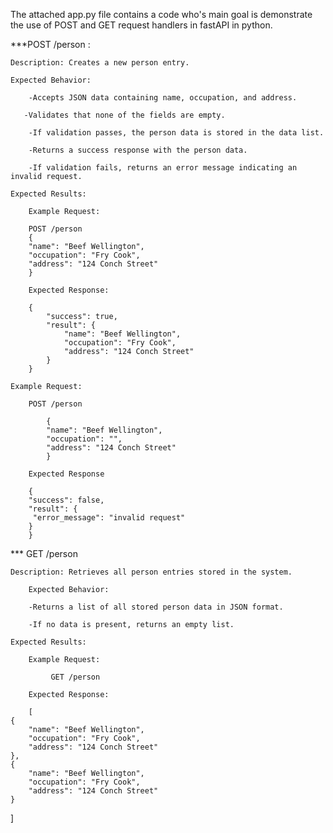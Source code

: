 The attached app.py file contains a code who's main goal is demonstrate the use of POST and GET request handlers in fastAPI in python.

***POST /person :

    Description: Creates a new person entry.

    Expected Behavior:

        -Accepts JSON data containing name, occupation, and address.

       -Validates that none of the fields are empty.

        -If validation passes, the person data is stored in the data list.

        -Returns a success response with the person data.

        -If validation fails, returns an error message indicating an invalid request.

    Expected Results:

        Example Request:

        POST /person
        {
        "name": "Beef Wellington",
        "occupation": "Fry Cook",
        "address": "124 Conch Street"
        }

        Expected Response:

        {
            "success": true,
            "result": {
                "name": "Beef Wellington",
                "occupation": "Fry Cook",
                "address": "124 Conch Street"
            }
        }

    Example Request:

        POST /person

            {
            "name": "Beef Wellington",
            "occupation": "",
            "address": "124 Conch Street"
            }   

        Expected Response

        {
        "success": false,
        "result": {
         "error_message": "invalid request"
        }
        }

*** GET /person

    Description: Retrieves all person entries stored in the system.

        Expected Behavior:

        -Returns a list of all stored person data in JSON format.

        -If no data is present, returns an empty list.

    Expected Results:

        Example Request: 

             GET /person

        Expected Response:

        [
    {
        "name": "Beef Wellington",
        "occupation": "Fry Cook",
        "address": "124 Conch Street"
    },
    {
        "name": "Beef Wellington",
        "occupation": "Fry Cook",
        "address": "124 Conch Street"
    }
]  

